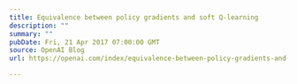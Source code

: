 ```yaml
---
title: Equivalence between policy gradients and soft Q-learning
description: ""
summary: ""
pubDate: Fri, 21 Apr 2017 07:00:00 GMT
source: OpenAI Blog
url: https://openai.com/index/equivalence-between-policy-gradients-and-soft-q-learning

---
```


